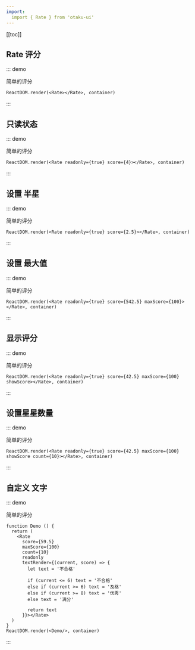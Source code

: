 ```yaml
---
import:
  import { Rate } from 'otaku-ui'
---
```

[[toc]]

## Rate 评分

::: demo

简单的评分

```tsx
ReactDOM.render(<Rate></Rate>, container)
```
:::

## 只读状态

::: demo

简单的评分

```tsx
ReactDOM.render(<Rate readonly={true} score={4}></Rate>, container)
```
:::

## 设置 半星

::: demo

简单的评分

```tsx
ReactDOM.render(<Rate readonly={true} score={2.5}></Rate>, container)
```
:::

## 设置 最大值

::: demo

简单的评分

```tsx
ReactDOM.render(<Rate readonly={true} score={542.5} maxScore={100}></Rate>, container)
```
:::

## 显示评分

::: demo

简单的评分

```tsx
ReactDOM.render(<Rate readonly={true} score={42.5} maxScore={100} showScore></Rate>, container)
```
:::

## 设置星星数量

::: demo

简单的评分

```tsx
ReactDOM.render(<Rate readonly={true} score={42.5} maxScore={100} showScore count={10}></Rate>, container)
```
:::

## 自定义 文字

::: demo

简单的评分

```tsx
function Demo () {
  return (
    <Rate
      score={59.5} 
      maxScore={100} 
      count={10}
      readonly
      textRender={(current, score) => {
        let text = '不合格'
        
        if (current <= 6) text = '不合格'
        else if (current >= 6) text = '及格'
        else if (current >= 8) text = '优秀'
        else text = '满分'

        return text
      }}></Rate>
  )
}
ReactDOM.render(<Demo/>, container)
```
:::